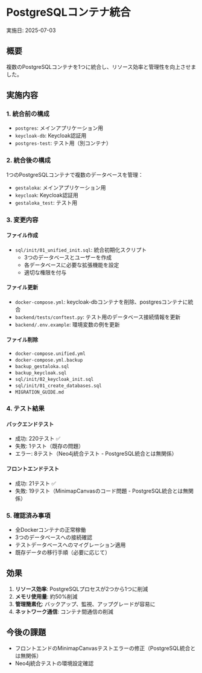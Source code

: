 # PostgreSQLコンテナ統合

実施日: 2025-07-03

## 概要
複数のPostgreSQLコンテナを1つに統合し、リソース効率と管理性を向上させました。

## 実施内容

### 1. 統合前の構成
- `postgres`: メインアプリケーション用
- `keycloak-db`: Keycloak認証用
- `postgres-test`: テスト用（別コンテナ）

### 2. 統合後の構成
1つのPostgreSQLコンテナで複数のデータベースを管理：
- `gestaloka`: メインアプリケーション用
- `keycloak`: Keycloak認証用
- `gestaloka_test`: テスト用

### 3. 変更内容

#### ファイル作成
- `sql/init/01_unified_init.sql`: 統合初期化スクリプト
  - 3つのデータベースとユーザーを作成
  - 各データベースに必要な拡張機能を設定
  - 適切な権限を付与

#### ファイル更新
- `docker-compose.yml`: keycloak-dbコンテナを削除、postgresコンテナに統合
- `backend/tests/conftest.py`: テスト用のデータベース接続情報を更新
- `backend/.env.example`: 環境変数の例を更新

#### ファイル削除
- `docker-compose.unified.yml`
- `docker-compose.yml.backup`
- `backup_gestaloka.sql`
- `backup_keycloak.sql`
- `sql/init/02_keycloak_init.sql`
- `sql/init/01_create_databases.sql`
- `MIGRATION_GUIDE.md`

### 4. テスト結果

#### バックエンドテスト
- 成功: 220テスト ✅
- 失敗: 1テスト（既存の問題）
- エラー: 8テスト（Neo4j統合テスト - PostgreSQL統合とは無関係）

#### フロントエンドテスト
- 成功: 21テスト ✅
- 失敗: 19テスト（MinimapCanvasのコード問題 - PostgreSQL統合とは無関係）

### 5. 確認済み事項
- 全Dockerコンテナの正常稼働
- 3つのデータベースへの接続確認
- テストデータベースへのマイグレーション適用
- 既存データの移行手順（必要に応じて）

## 効果
1. **リソース効率**: PostgreSQLプロセスが2つから1つに削減
2. **メモリ使用量**: 約50%削減
3. **管理簡素化**: バックアップ、監視、アップグレードが容易に
4. **ネットワーク通信**: コンテナ間通信の削減

## 今後の課題
- フロントエンドのMinimapCanvasテストエラーの修正（PostgreSQL統合とは無関係）
- Neo4j統合テストの環境設定確認